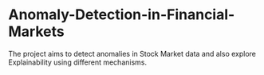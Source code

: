 # Anomaly-Detection-in-Financial-Markets

The project aims to detect anomalies in Stock Market data and also explore Explainability using different mechanisms.
